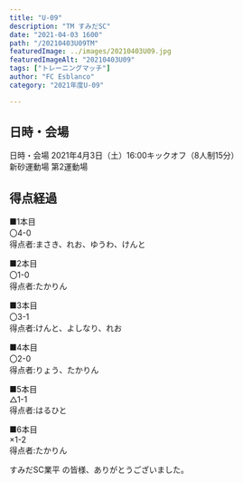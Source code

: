 ```yaml
---
title: "U-09"
description: "TM すみだSC"
date: "2021-04-03 1600"
path: "/20210403U09TM"
featuredImage: ../images/20210403U09.jpg
featuredImageAlt: "20210403U09"
tags: ["トレーニングマッチ"]
author: "FC Esblanco"
category: "2021年度U-09"

---
```



## 日時・会場

日時・会場
2021年4月3日（土）16:00キックオフ（8人制15分）  
新砂運動場 第2運動場

## 得点経過

■1本目  
〇4-0  
得点者:まさき、れお、ゆうわ、けんと

■2本目  
〇1-0  
得点者:たかりん

■3本目  
〇3-1  
得点者:けんと、よしなり、れお

■4本目  
〇2-0  
得点者:りょう、たかりん

■5本目  
△1-1  
得点者:はるひと

■6本目  
×1-2  
得点者:たかりん


すみだSC業平 の皆様、ありがとうございました。

